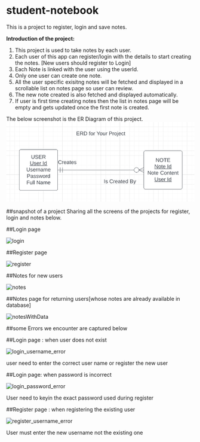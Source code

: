 # student-notebook
This is a project to register, login and save notes.

**Introduction of the project:**
1. This project is used to take notes by each user.
2. Each user of this app can register/login with the details to start creating the notes. [New users should register to Login]
3. Each Note is linked with the user using the userId.
4. Only one user can create one note.
5. All the user specific exisitng notes will be fetched and displayed in a scrollable list on notes page so user can review.
6. The new note created is also fetched and displayed automatically.
7. If user is first time creating notes then the list in notes page will be empty and gets updated once the first note is created.


The below screenshot is the ER Diagram of this project.
![Tux, ER diagram](/public/images/ER_diagram.png)

##snapshot of a project
Sharing all the screens of the projects for register, login and notes below.

##Login page

![login](https://user-images.githubusercontent.com/40355445/207682209-68afb1ed-5cfc-44af-a7d2-50dc00c935c8.PNG)

##Register page

![register](https://user-images.githubusercontent.com/40355445/207682512-d3be8440-4cc4-4a87-9f4a-72fef1a66078.PNG)

##Notes for new users

![notes](https://user-images.githubusercontent.com/40355445/207682889-83dcd316-a54a-4ae5-8489-87e8095128ac.PNG)

##Notes page for returning users[whose notes are already available in database]

![notesWithData](https://user-images.githubusercontent.com/40355445/207684100-77be5cca-aaea-4395-8458-70eb214a76c6.PNG)

##some Errors we encounter are captured below

##Login page : when user does not exist

![login_username_error](https://user-images.githubusercontent.com/40355445/207683019-f9e2060e-d5e8-46c8-b8c4-a82fa7cfd2fc.PNG)

user need to enter the correct user name or register the new user

##Login page: when password is incorrect

![login_password_error](https://user-images.githubusercontent.com/40355445/207683180-cebdd6cc-3bad-4b02-a3aa-62442855c438.PNG)

User need to keyin the exact password used during register

##Register page : when registering the existing user

![register_username_error](https://user-images.githubusercontent.com/40355445/207683255-4ad2e4a6-4a5e-4a21-81dd-eddaaf5d6efd.PNG)

User must enter the new username not the existing one
